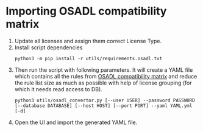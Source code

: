 <!-- SPDX-FileCopyrightText: © Fossology contributors

     SPDX-License-Identifier: GPL-2.0-only
-->

# Importing OSADL compatibility matrix

1. Update all licenses and assign them correct License Type.
2. Install script dependencies
    ```shell
    python3 -m pip install -r utils/requirements.osadl.txt
    ```
3. Then run the script with following parameters. It will create a YAML file
  which contains all the rules from
  [OSADL compatibility matrix](https://www.osadl.org/Access-to-raw-data.oss-compliance-raw-data-access.0.html)
  and reduce the rule list size as much as possible with help of license
  grouping (for which it needs read access to DB).
    ```shell
    python3 utils/osadl_convertor.py [--user USER] --password PASSWORD [--database DATABASE] [--host HOST] [--port PORT] --yaml YAML.yml [-d]
    ```
4. Open the UI and import the generated YAML file.

